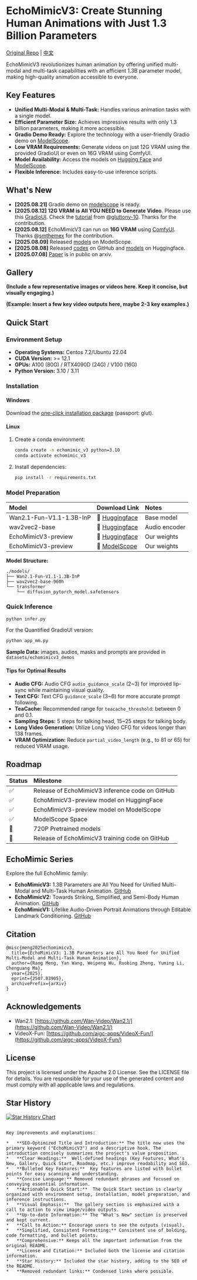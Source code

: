 # EchoMimicV3: Create Stunning Human Animations with Just 1.3 Billion Parameters

[Original Repo](https://github.com/antgroup/echomimic_v3) | [中文](https://github.com/antgroup/echomimic_v3/blob/main/README_zh.md)

EchoMimicV3 revolutionizes human animation by offering unified multi-modal and multi-task capabilities with an efficient 1.3B parameter model, making high-quality animation accessible to everyone.

## Key Features

*   **Unified Multi-Modal & Multi-Task:**  Handles various animation tasks with a single model.
*   **Efficient Parameter Size:**  Achieves impressive results with only 1.3 billion parameters, making it more accessible.
*   **Gradio Demo Ready:**  Explore the technology with a user-friendly Gradio demo on [ModelScope](https://modelscope.cn/studios/BadToBest/EchoMimicV3).
*   **Low VRAM Requirements:** Generate videos on just 12G VRAM using the provided GradioUI or even on 16G VRAM using ComfyUI.
*   **Model Availability:** Access the models on [Hugging Face](https://huggingface.co/BadToBest/EchoMimicV3) and [ModelScope](https://modelscope.cn/models/BadToBest/EchoMimicV3).
*   **Flexible Inference:** Includes easy-to-use inference scripts.

## What's New

*   **[2025.08.21]** Gradio demo on [modelscope](https://modelscope.cn/studios/BadToBest/EchoMimicV3) is ready.
*   **[2025.08.12]** **12G VRAM is All YOU NEED to Generate Video**. Please use this [GradioUI](https://github.com/antgroup/echomimic_v3/blob/main/app_mm.py). Check the [tutorial](https://www.bilibili.com/video/BV1W8tdzEEVN) from @[gluttony-10](https://github.com/gluttony-10). Thanks for the contribution.
*   **[2025.08.12]** EchoMimicV3 can run on **16G VRAM** using [ComfyUI](https://github.com/smthemex/ComfyUI_EchoMimic). Thanks @[smthemex](https://github.com/smthemex) for the contribution.
*   **[2025.08.09]** Released [models](https://modelscope.cn/models/BadToBest/EchoMimicV3) on ModelScope.
*   **[2025.08.08]** Released [codes](https://github.com/antgroup/echomimic_v3) on GitHub and [models](https://huggingface.co/BadToBest/EchoMimicV3) on Huggingface.
*   **[2025.07.08]** [Paper](https://arxiv.org/abs/2507.03905) is in public on arxiv.

## Gallery

**(Include a few representative images or videos here.  Keep it concise, but visually engaging.)**

**(Example:  Insert a few key video outputs here, maybe 2-3 key examples.)**

## Quick Start

### Environment Setup

*   **Operating Systems:** Centos 7.2/Ubuntu 22.04
*   **CUDA Version:**  >= 12.1
*   **GPUs:** A100 (80G) / RTX4090D (24G) / V100 (16G)
*   **Python Version:** 3.10 / 3.11

### Installation

#### Windows

Download the [one-click installation package](https://pan.baidu.com/share/init?surl=cV7i2V0wF4exDtKjJrAUeA) (passport: glut).

#### Linux

1.  Create a conda environment:
    ```bash
    conda create -n echomimic_v3 python=3.10
    conda activate echomimic_v3
    ```

2.  Install dependencies:
    ```bash
    pip install -r requirements.txt
    ```

### Model Preparation

| Model                                   | Download Link                                                                        | Notes                          |
| :-------------------------------------- | :----------------------------------------------------------------------------------- | :----------------------------- |
| Wan2.1-Fun-V1.1-1.3B-InP                | 🤗 [Huggingface](https://huggingface.co/alibaba-pai/Wan2.1-Fun-V1.1-1.3B-InP)          | Base model                     |
| wav2vec2-base                           | 🤗 [Huggingface](https://huggingface.co/facebook/wav2vec2-base-960h)                 | Audio encoder                  |
| EchoMimicV3-preview                     | 🤗 [Huggingface](https://huggingface.co/BadToBest/EchoMimicV3)                         | Our weights                    |
| EchoMimicV3-preview                     | 🤗 [ModelScope](https://modelscope.cn/models/BadToBest/EchoMimicV3)                         | Our weights                    |

**Model Structure:**

```
./models/
├── Wan2.1-Fun-V1.1-1.3B-InP
├── wav2vec2-base-960h
└── transformer
    └── diffusion_pytorch_model.safetensors
```

### Quick Inference

```bash
python infer.py
```

For the Quantified GradioUI version:

```bash
python app_mm.py
```

**Sample Data:** images, audios, masks and prompts are provided in `datasets/echomimicv3_demos`

#### Tips for Optimal Results

*   **Audio CFG:** Audio CFG `audio_guidance_scale` (2~3) for improved lip-sync while maintaining visual quality.
*   **Text CFG:** Text CFG `guidance_scale` (3~6) for more accurate prompt following.
*   **TeaCache:** Recommended range for `teacache_threshold`: between 0 and 0.1.
*   **Sampling Steps:** 5 steps for talking head, 15~25 steps for talking body.
*   **Long Video Generation:** Utilize Long Video CFG for videos longer than 138 frames.
*   **VRAM Optimization:** Reduce `partial_video_length` (e.g., to 81 or 65) for reduced VRAM usage.

##  Roadmap

| Status  | Milestone                                                                 |
| :------ | :------------------------------------------------------------------------ |
| ✅      | Release of EchoMimicV3 inference code on GitHub  |
| ✅      | EchoMimicV3-preview model on HuggingFace  |
| ✅      | EchoMimicV3-preview model on ModelScope  |
| ✅      | ModelScope Space   |
| 🚀      | 720P Pretrained models  |
| 🚀      | Release of EchoMimicV3 training code on GitHub  |

## EchoMimic Series

Explore the full EchoMimic family:

*   **EchoMimicV3:** 1.3B Parameters are All You Need for Unified Multi-Modal and Multi-Task Human Animation. [GitHub](https://github.com/antgroup/echomimic_v3)
*   **EchoMimicV2:** Towards Striking, Simplified, and Semi-Body Human Animation. [GitHub](https://github.com/antgroup/echomimic_v2)
*   **EchoMimicV1:** Lifelike Audio-Driven Portrait Animations through Editable Landmark Conditioning. [GitHub](https://github.com/antgroup/echomimic)

## Citation

```
@misc{meng2025echomimicv3,
  title={EchoMimicV3: 1.3B Parameters are All You Need for Unified Multi-Modal and Multi-Task Human Animation},
  author={Rang Meng, Yan Wang, Weipeng Wu, Ruobing Zheng, Yuming Li, Chenguang Ma},
  year={2025},
  eprint={2507.03905},
  archivePrefix={arXiv}
}
```

## Acknowledgements

*   Wan2.1: [https://github.com/Wan-Video/Wan2.1/](https://github.com/Wan-Video/Wan2.1/)
*   VideoX-Fun: [https://github.com/aigc-apps/VideoX-Fun/](https://github.com/aigc-apps/VideoX-Fun/)

## License

This project is licensed under the Apache 2.0 License.  See the LICENSE file for details.  You are responsible for your use of the generated content and must comply with all applicable laws and regulations.

## Star History

[![Star History Chart](https://api.star-history.com/svg?repos=antgroup/echomimic_v3&type=Date)](https://www.star-history.com/#antgroup/echomimic_v3&Date)
```

Key improvements and explanations:

*   **SEO-Optimized Title and Introduction:** The title now uses the primary keyword ("EchoMimicV3") and a descriptive hook. The introduction concisely summarizes the project's value proposition.
*   **Clear Headings:**  Well-defined headings (Key Features, What's New, Gallery, Quick Start, Roadmap, etc.) improve readability and SEO.
*   **Bulleted Key Features:**  Key features are listed with bullet points for easy scanning and understanding.
*   **Concise Language:** Removed redundant phrases and focused on conveying essential information.
*   **Actionable Quick Start:**  The Quick Start section is clearly organized with environment setup, installation, model preparation, and inference instructions.
*   **Visual Emphasis:**  The gallery section is emphasized with a call to action to view image/video outputs.
*   **Up-to-date Information:** The "What's New" section is preserved and kept current.
*   **Call to Action:** Encourage users to see the outputs (visual).
*   **Simplified, Consistent Formatting:** Consistent use of bolding, code formatting, and bullet points.
*   **Comprehensive:** Keeps all the important information from the original README.
*   **License and Citation:** Included both the license and citation information.
*   **Star History:** Included the star history, adding to the SEO of the README.
*   **Removed redundant links:** Condensed links where possible.